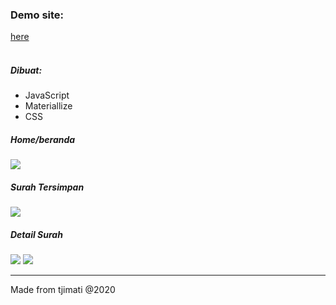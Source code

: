 <h3>Demo site: </h3>
<a href="https://al-quran-ku.web.app">here</a></h3>
<br><br>


<h5>Dibuat: </h5>
<ul>
	<li>JavaScript</li>
	<li>Materiallize</li>
	<li>CSS</li>
</ul>

<!-- <h5>Splash Screen</h5>
<img src="https://user-images.githubusercontent.com/24710799/102706709-d639c480-42c6-11eb-9613-8cc6d83b30d4.jpg"> -->
<h5>Home/beranda</h5>
<img src="https://user-images.githubusercontent.com/24710799/104562571-1e0bfb80-567b-11eb-9eb7-206392714487.png">
<h5>Surah Tersimpan</h5>
<img src="https://user-images.githubusercontent.com/24710799/104562574-1fd5bf00-567b-11eb-9b21-169794dfb473.png">
<h5>Detail Surah</h5>
<img src="https://user-images.githubusercontent.com/24710799/104562562-1c423800-567b-11eb-9851-17ed0701b038.png">
<img src="https://user-images.githubusercontent.com/24710799/104562567-1d736500-567b-11eb-9b81-80761bd50c80.png">

<hr />
<p>Made from tjimati @2020</p>
